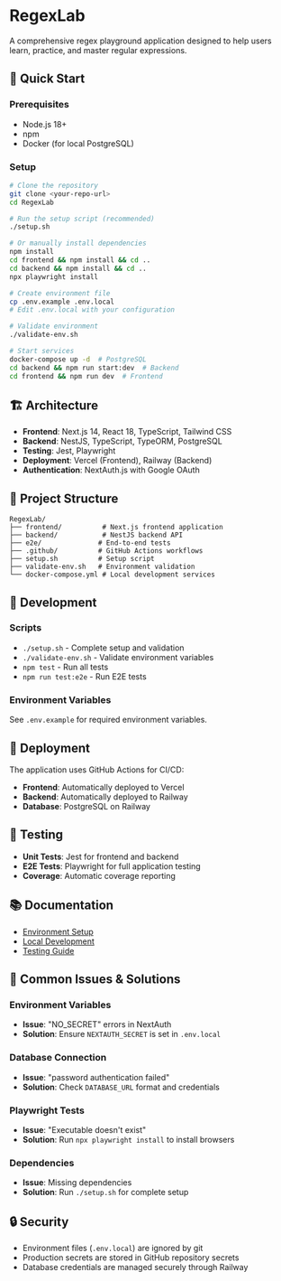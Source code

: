 # RegexLab

A comprehensive regex playground application designed to help users learn, practice, and master regular expressions.

## 🚀 Quick Start

### Prerequisites
- Node.js 18+ 
- npm
- Docker (for local PostgreSQL)

### Setup
```bash
# Clone the repository
git clone <your-repo-url>
cd RegexLab

# Run the setup script (recommended)
./setup.sh

# Or manually install dependencies
npm install
cd frontend && npm install && cd ..
cd backend && npm install && cd ..
npx playwright install

# Create environment file
cp .env.example .env.local
# Edit .env.local with your configuration

# Validate environment
./validate-env.sh

# Start services
docker-compose up -d  # PostgreSQL
cd backend && npm run start:dev  # Backend
cd frontend && npm run dev  # Frontend
```

## 🏗️ Architecture

- **Frontend**: Next.js 14, React 18, TypeScript, Tailwind CSS
- **Backend**: NestJS, TypeScript, TypeORM, PostgreSQL
- **Testing**: Jest, Playwright
- **Deployment**: Vercel (Frontend), Railway (Backend)
- **Authentication**: NextAuth.js with Google OAuth

## 📁 Project Structure

```
RegexLab/
├── frontend/          # Next.js frontend application
├── backend/           # NestJS backend API
├── e2e/              # End-to-end tests
├── .github/          # GitHub Actions workflows
├── setup.sh          # Setup script
├── validate-env.sh   # Environment validation
└── docker-compose.yml # Local development services
```

## 🔧 Development

### Scripts
- `./setup.sh` - Complete setup and validation
- `./validate-env.sh` - Validate environment variables
- `npm test` - Run all tests
- `npm run test:e2e` - Run E2E tests

### Environment Variables
See `.env.example` for required environment variables.

## 🚀 Deployment

The application uses GitHub Actions for CI/CD:
- **Frontend**: Automatically deployed to Vercel
- **Backend**: Automatically deployed to Railway
- **Database**: PostgreSQL on Railway

## 🧪 Testing

- **Unit Tests**: Jest for frontend and backend
- **E2E Tests**: Playwright for full application testing
- **Coverage**: Automatic coverage reporting

## 📚 Documentation

- [Environment Setup](ENVIRONMENT_VARIABLES.md)
- [Local Development](LOCAL_ENVIRONMENT.md)
- [Testing Guide](README-TESTING.md)

## 🚨 Common Issues & Solutions

### Environment Variables
- **Issue**: "NO_SECRET" errors in NextAuth
- **Solution**: Ensure `NEXTAUTH_SECRET` is set in `.env.local`

### Database Connection
- **Issue**: "password authentication failed"
- **Solution**: Check `DATABASE_URL` format and credentials

### Playwright Tests
- **Issue**: "Executable doesn't exist"
- **Solution**: Run `npx playwright install` to install browsers

### Dependencies
- **Issue**: Missing dependencies
- **Solution**: Run `./setup.sh` for complete setup

## 🔒 Security

- Environment files (`.env.local`) are ignored by git
- Production secrets are stored in GitHub repository secrets
- Database credentials are managed securely through Railway

